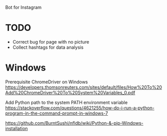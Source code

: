 Bot for Instagram

# TODO

- Correct bug for page with no picture
- Collect hashtags for data analysis
 
# Windows

Prerequisite ChromeDriver on Windows  
https://developers.thomsonreuters.com/sites/default/files/How%20To%20Add%20ChromeDriver%20To%20System%20Variables_0.pdf  

Add Python path to the system PATH environment variable  
https://stackoverflow.com/questions/4621255/how-do-i-run-a-python-program-in-the-command-prompt-in-windows-7  

https://github.com/BurntSushi/nfldb/wiki/Python-&-pip-Windows-installation  
